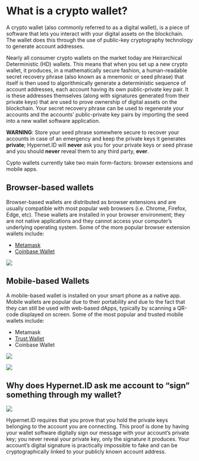 # What is a crypto wallet?

A crypto wallet (also commonly referred to as a digital wallet), is a piece of software that lets you interact with your digital assets on the blockchain. The wallet does this through the use of public-key cryptography technology to generate account addresses.

Nearly all consumer crypto wallets on the market today are Heirarchical Deterministic (HD) wallets. This means that when you set up a new crypto wallet, it produces, in a mathematically secure fashion, a human-readable secret recovery phrase (also known as a mnemonic or seed phrase) that itself is then used to algorithmically generate a deterministic sequence of account addresses, each account having its own public-private key pair. It is these addresses themselves (along with signatures generated from their private keys) that are used to prove ownership of digital assets on the blockchain. Your secret recovery phrase can be used to regenerate your accounts and the accounts’ public-private key pairs by importing the seed into a new wallet software application.

**WARNING**: Store your seed phrase somewhere secure to recover your accounts in case of an emergency and keep the private keys it generates **private**; Hypernet.ID will **never** ask you for your private keys or seed phrase and you should **never** reveal them to any third party, **ever**.

Cypto wallets currently take two main form-factors: browser extensions and mobile apps.

## Browser-based wallets

Browser-based wallets are distributed as browser extensions and are usually compatible with most popular web browsers (i.e. Chrome, Firefox, Edge, etc). These wallets are installed in your browser environment; they are not native applications and they cannot access your computer’s underlying operating system. Some of the more popular browser extension wallets include:

* [Metamask](https://metamask.io)
* [Coinbase Wallet](https://wallet.coinbase.com)

![](https://paper-attachments.dropbox.com/s\_AEFE60B34D5410D0B0116C7A25499E964588F53C8AC0F54224AF5B2651B003D4\_1637454054285\_Hypernet-ID-Install-Metamask.gif)

## Mobile-based Wallets

A mobile-based wallet is installed on your smart phone as a native app. Mobile wallets are popular due to their portability and due to the fact that they can still be used with web-based dApps, typically by scanning a QR-code displayed on screen. Some of the most popular and trusted mobile wallets include:

* Metamask
* [Trust Wallet](https://trustwallet.com)
* Coinbase Wallet

![](https://paper-attachments.dropbox.com/s\_AEFE60B34D5410D0B0116C7A25499E964588F53C8AC0F54224AF5B2651B003D4\_1637455824072\_Hypernet-ID-web-browser-wallet-connect.gif)

![](https://paper-attachments.dropbox.com/s\_AEFE60B34D5410D0B0116C7A25499E964588F53C8AC0F54224AF5B2651B003D4\_1637460973079\_Hypernet-ID-wallet-connect.gif)

## Why does Hypernet.ID ask me account to “sign” something through my wallet?

![](https://paper-attachments.dropbox.com/s\_AEFE60B34D5410D0B0116C7A25499E964588F53C8AC0F54224AF5B2651B003D4\_1637445802173\_image.png)

Hypernet.ID requires that you prove that you hold the private keys belonging to the account you are connecting. This proof is done by having your wallet software digitally sign our message with your account’s private key; you never reveal your private key, only the signature it produces. Your account’s digital signature is practically impossible to fake and can be cryptographically linked to your publicly known account address.
